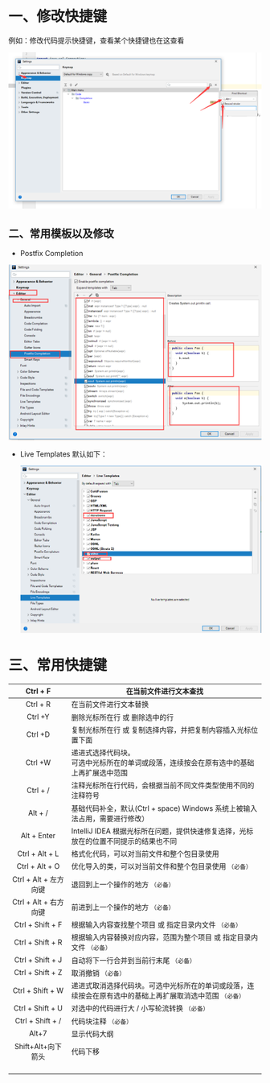 # 一、修改快捷键

例如：修改代码提示快捷键，查看某个快捷键也在这查看

![](idea快捷键\QQ截图20200116194404.png)

## 二、常用模板以及修改

- Postfix Completion

![](idea快捷键\QQ截图20200116194628.png)

- Live Templates 默认如下：

  ![](idea快捷键\QQ截图20200116194926.png)

# 三、常用快捷键

|       Ctrl + F        | 在当前文件进行文本查找                                       |
| :-------------------: | ------------------------------------------------------------ |
|       Ctrl + R        | 在当前文件进行文本替换                                       |
|        Ctrl +Y        | 删除光标所在行 或 删除选中的行                               |
|        Ctrl +D        | 复制光标所在行 或 复制选择内容，并把复制内容插入光标位置下面 |
|        Ctrl +W        | 递进式选择代码块。<br />可选中光标所在的单词或段落，连续按会在原有选中的基础上再扩展选中范围 |
|       Ctrl + /        | 注释光标所在行代码，会根据当前不同文件类型使用不同的注释符号 |
|        Alt + /        | 基础代码补全，默认(Ctrl + space) Windows 系统上被输入法占用，需要进行修改） |
|      Alt + Enter      | IntelliJ IDEA 根据光标所在问题，提供快速修复选择，光标放在的位置不同提示的结果也不同 |
|    Ctrl + Alt + L     | 格式化代码，可以对当前文件和整个包目录使用                   |
|    Ctrl + Alt + O     | 优化导入的类，可以对当前文件和整个包目录使用 `（必备）`      |
| Ctrl + Alt + 左方向键 | 退回到上一个操作的地方 `（必备）`                            |
| Ctrl + Alt + 右方向键 | 前进到上一个操作的地方 `（必备）`                            |
|   Ctrl + Shift + F    | 根据输入内容查找整个项目 或 指定目录内文件 `（必备）`        |
|   Ctrl + Shift + R    | 根据输入内容替换对应内容，范围为整个项目 或 指定目录内文件 `（必备）` |
|   Ctrl + Shift + J    | 自动将下一行合并到当前行末尾 `（必备）`                      |
|   Ctrl + Shift + Z    | 取消撤销 `（必备）`                                          |
|   Ctrl + Shift + W    | 递进式取消选择代码块。可选中光标所在的单词或段落，连续按会在原有选中的基础上再扩展取消选中范围 `（必备）` |
|   Ctrl + Shift + U    | 对选中的代码进行大 / 小写轮流转换 `（必备）`                 |
|   Ctrl + Shift + /    | 代码块注释 `（必备）`                                        |
|         Alt+7         | 显示代码大纲                                                 |
|  Shift+Alt+向下箭头   | 代码下移                                                     |
|                       |                                                              |
|                       |                                                              |
|                       |                                                              |
|                       |                                                              |

